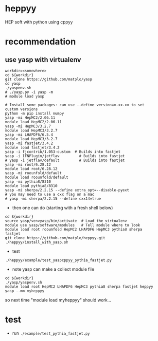 # heppyy
HEP soft with python using cppyy 

# recommendation

## use yasp with virtualenv

```
workdir=<somewhere>
cd ${workdir}
git clone https://github.com/matplo/yasp
cd yasp
./yaspenv.sh
# ./yasp.py -i yasp -m
# module load yasp

# Install some packages: can use --define version=x.xx.xx to set custom versions
python -m pip install numpy
yasp -mi HepMC2/2.06.11
module load HepMC2/2.06.11
yasp -mi HepMC3/3.2.7
module load HepMC3/3.2.7
yasp -mi LHAPDF6/6.5.4
module load HepMC3/3.2.7
yasp -mi fastjet/3.4.2
module load fastjet/3.4.2
yasp -i fjcontrib/1.053-custom  # Builds into fastjet
yasp -i IFNPlugin/jetflav         # Builds into fastjet
# yasp -i jetflav/default         # Builds into fastjet
yasp -mi root/6.28.12
module load root/6.28.12
yasp -mi roounfold/default
module load roounfold/default
yasp -mi pythia8/8310
module load pythia8/8310
yasp -mi sherpa/2.2.15 --define extra_opt=--disable-pyext
# you may need to use a cxx flag on a mac
# yasp -mi sherpa/2.2.15 --define cxx14=true
```

- then one can do (starting with a fresh shell below)

```
cd ${workdir}
source yasp/venvyasp/bin/activate  # Load the virtualenv
module use yasp/software/modules   # Tell module where to look
module load root roounfold HepMC2 LHAPDF6 HepMC3 pythia8 sherpa fastjet
git clone https://github.com/matplo/heppyy.git
./heppyy/install_with_yasp.sh
```

- test
```
./heppyy/example/test_yaspcppyy_pythia_fastjet.py
```

- note yasp can make a collect module file

```
cd ${workdir}
./yasp/yaspenv.sh
module load root HepMC2 LHAPDF6 HepMC3 pythia8 sherpa fastjet heppyy
yasp --mm myheppyy
```

so next time "module load myheppyy" should work...

# test

- run `./example/test_pythia_fastjet.py`

